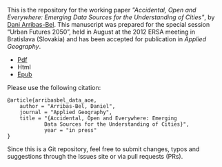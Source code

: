 This is the repository for the working paper *"Accidental, Open and Everywhere: Emerging Data Sources for the Understanding of Cities"*, by [Dani Arribas-Bel](http://darribas.org). This manuscript was prepared for the special session “Urban Futures 2050”, held in August at the 2012 ERSA meeting in Bratislava (Slovakia) and has been accepted for publication in *Applied Geography*. 

* [Pdf](http://bit.ly/18Fykl2)
* Html
* [Epub](http://bit.ly/15GgYTB)

Please use the following citation:

```
@article{arribasbel_data_aoe,
    author = "Arribas-Bel, Daniel",
    journal = "Applied Geography",
    title = "{Accidental, Open and Everywhere: Emerging
            Data Sources for the Understanding of Cities}",
            year = "in press"
}
```

Since this is a Git repository, feel free to submit changes, typos and
suggestions through the Issues site or via pull requests (PRs).

